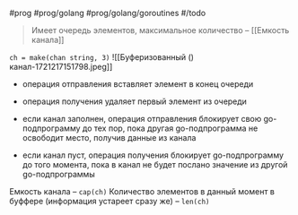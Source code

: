 #prog #prog/golang #prog/golang/goroutines #/todo

> Имеет очередь элементов, максимальное количество – [[Емкость канала]]

`ch = make(chan string, 3)`
![[Буферизованный () канал-1721217151798.jpeg]]

- операция отправления вставляет элемент в конец очереди
- операция получения удаляет первый элемент из очереди

- если ка­нал заполнен, операция отправления блокирует свою go-подпрограмму до тех пор, пока другая go-подпрограмма не освободит место, получив данные из канала
- если канал пуст, операция получения блокирует go-подпрограмму до того мо­мента, пока в канал не будет послано значение из другой go-подпрограммы

Емкость канала – `cap(ch)`
Количество элементов в данный момент в буффере (информация устареет сразу же) – `len(ch)`
